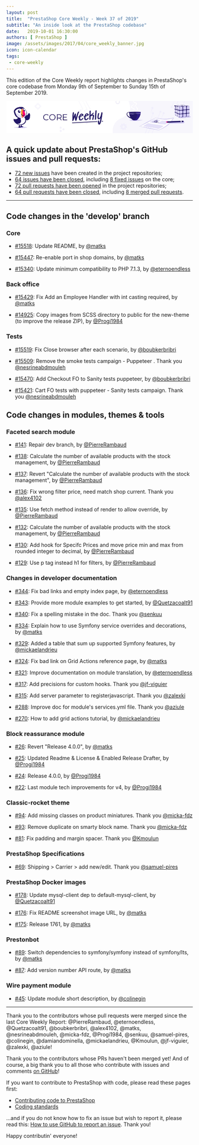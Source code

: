 ```yaml
---
layout: post
title:  "PrestaShop Core Weekly - Week 37 of 2019"
subtitle: "An inside look at the PrestaShop codebase"
date:   2019-10-01 16:30:00
authors: [ PrestaShop ]
image: /assets/images/2017/04/core_weekly_banner.jpg
icon: icon-calendar
tags:
 - core-weekly
---
```


This edition of the Core Weekly report highlights changes in PrestaShop's core codebase from Monday 9th of September to Sunday 15th of September 2019.

![Core Weekly banner](/assets/images/2018/12/banner-core-weekly.jpg)


## A quick update about PrestaShop's GitHub issues and pull requests:

- [72 new issues](https://github.com/search?q=org%3APrestaShop+is%3Apublic++-repo%3Aprestashop%2Fprestashop.github.io++is%3Aissue+created%3A2019-09-09..2019-09-15) have been created in the project repositories;
- [64 issues have been closed](https://github.com/search?q=org%3APrestaShop+is%3Apublic++-repo%3Aprestashop%2Fprestashop.github.io++is%3Aissue+closed%3A2019-09-09..2019-09-15), including [8 fixed issues](https://github.com/search?q=org%3APrestaShop+is%3Apublic++-repo%3Aprestashop%2Fprestashop.github.io++is%3Aissue+label%3Afixed+closed%3A2019-09-09..2019-09-15) on the core;
- [72 pull requests have been opened](https://github.com/search?q=org%3APrestaShop+is%3Apublic++-repo%3Aprestashop%2Fprestashop.github.io++is%3Apr+created%3A2019-09-09..2019-09-15) in the project repositories;
- [64 pull requests have been closed](https://github.com/search?q=org%3APrestaShop+is%3Apublic++-repo%3Aprestashop%2Fprestashop.github.io++is%3Apr+closed%3A2019-09-09..2019-09-15), including [8 merged pull requests](https://github.com/search?q=org%3APrestaShop+is%3Apublic++-repo%3Aprestashop%2Fprestashop.github.io++is%3Apr+merged%3A2019-09-09..2019-09-15).
----------

## Code changes in the 'develop' branch

### Core

* [#15518](https://github.com/PrestaShop/PrestaShop/pull/15518): Update README, by [@matks](https://github.com/matks)

* [#15447](https://github.com/PrestaShop/PrestaShop/pull/15447): Re-enable port in shop domains, by [@matks](https://github.com/matks)

* [#15340](https://github.com/PrestaShop/PrestaShop/pull/15340): Update minimum compatibility to PHP 7.1.3, by [@eternoendless](https://github.com/eternoendless)

### Back office

* [#15429](https://github.com/PrestaShop/PrestaShop/pull/15429): Fix Add an Employee Handler with int casting required, by [@matks](https://github.com/matks)

* [#14925](https://github.com/PrestaShop/PrestaShop/pull/14925): Copy images from SCSS directory to public for the new-theme (to improve the release ZIP), by [@Progi1984](https://github.com/Progi1984)

### Tests

* [#15519](https://github.com/PrestaShop/PrestaShop/pull/15519): Fix Close browser after each scenario, by [@boubkerbribri](https://github.com/boubkerbribri)

* [#15509](https://github.com/PrestaShop/PrestaShop/pull/15509): Remove the smoke tests campaign - Puppeteer . Thank you [@nesrineabdmouleh](https://github.com/nesrineabdmouleh)

* [#15470](https://github.com/PrestaShop/PrestaShop/pull/15470): Add Checkout FO to Sanity tests puppeteer, by [@boubkerbribri](https://github.com/boubkerbribri)

* [#15421](https://github.com/PrestaShop/PrestaShop/pull/15421): Cart FO tests with puppeteer - Sanity tests campaign. Thank you [@nesrineabdmouleh](https://github.com/nesrineabdmouleh)

## Code changes in modules, themes & tools

### Faceted search module

* [#141](https://github.com/PrestaShop/ps_facetedsearch/pull/141): Repair dev branch, by [@PierreRambaud](https://github.com/PierreRambaud)

* [#138](https://github.com/PrestaShop/ps_facetedsearch/pull/138): Calculate the number of available products with the stock management, by [@PierreRambaud](https://github.com/PierreRambaud)

* [#137](https://github.com/PrestaShop/ps_facetedsearch/pull/137): Revert "Calculate the number of available products with the stock management", by [@PierreRambaud](https://github.com/PierreRambaud)

* [#136](https://github.com/PrestaShop/ps_facetedsearch/pull/136): Fix wrong filter price, need match shop current. Thank you [@alex4102](https://github.com/alex4102)

* [#135](https://github.com/PrestaShop/ps_facetedsearch/pull/135): Use fetch method instead of render to allow override, by [@PierreRambaud](https://github.com/PierreRambaud)

* [#132](https://github.com/PrestaShop/ps_facetedsearch/pull/132): Calculate the number of available products with the stock management, by [@PierreRambaud](https://github.com/PierreRambaud)

* [#130](https://github.com/PrestaShop/ps_facetedsearch/pull/130): Add hook for Specifc Prices and move price min and max from rounded integer to decimal, by [@PierreRambaud](https://github.com/PierreRambaud)

* [#129](https://github.com/PrestaShop/ps_facetedsearch/pull/129): Use p tag instead h1 for filters, by [@PierreRambaud](https://github.com/PierreRambaud)

### Changes in developer documentation

* [#344](https://github.com/PrestaShop/docs/pull/344): Fix bad links and empty index page, by [@eternoendless](https://github.com/eternoendless)

* [#343](https://github.com/PrestaShop/docs/pull/343): Provide more module examples to get started, by [@Quetzacoalt91](https://github.com/Quetzacoalt91)

* [#340](https://github.com/PrestaShop/docs/pull/340): Fix a spelling mistake in the doc. Thank you [@senkuu](https://github.com/senkuu)

* [#334](https://github.com/PrestaShop/docs/pull/334): Explain how to use Symfony service overrides and decorations, by [@matks](https://github.com/matks)

* [#329](https://github.com/PrestaShop/docs/pull/329): Added a table that sum up supported Symfony features, by [@mickaelandrieu](https://github.com/mickaelandrieu)

* [#324](https://github.com/PrestaShop/docs/pull/324): Fix bad link on Grid Actions reference page, by [@matks](https://github.com/matks)

* [#321](https://github.com/PrestaShop/docs/pull/321): Improve documentation on module translation, by [@eternoendless](https://github.com/eternoendless)

* [#317](https://github.com/PrestaShop/docs/pull/317): Add precisions for custom hooks. Thank you [@jf-viguier](https://github.com/jf-viguier)

* [#315](https://github.com/PrestaShop/docs/pull/315): Add server parameter to registerjavascript. Thank you [@zalexki](https://github.com/zalexki)

* [#288](https://github.com/PrestaShop/docs/pull/288): Improve doc for module's services.yml file. Thank you [@aziule](https://github.com/aziule)

* [#270](https://github.com/PrestaShop/docs/pull/270): How to add grid actions tutorial, by [@mickaelandrieu](https://github.com/mickaelandrieu)

### Block reassurance module

* [#26](https://github.com/PrestaShop/blockreassurance/pull/26): Revert "Release 4.0.0", by [@matks](https://github.com/matks)

* [#25](https://github.com/PrestaShop/blockreassurance/pull/25): Updated Readme & License & Enabled Release Drafter, by [@Progi1984](https://github.com/Progi1984)

* [#24](https://github.com/PrestaShop/blockreassurance/pull/24): Release 4.0.0, by [@Progi1984](https://github.com/Progi1984)

* [#22](https://github.com/PrestaShop/blockreassurance/pull/22): Last module tech improvements for v4, by [@Progi1984](https://github.com/Progi1984)

### Classic-rocket theme

* [#94](https://github.com/PrestaShop/classic-rocket/pull/94): Add missing classes on product miniatures. Thank you [@micka-fdz](https://github.com/micka-fdz)

* [#93](https://github.com/PrestaShop/classic-rocket/pull/93): Remove duplicate on smarty block name. Thank you [@micka-fdz](https://github.com/micka-fdz)

* [#81](https://github.com/PrestaShop/classic-rocket/pull/81): Fix padding and margin spacer. Thank you [@Kmoulun](https://github.com/Kmoulun)

### PrestaShop Specifications

* [#69](https://github.com/PrestaShop/prestashop-specs/pull/69): Shipping > Carrier > add new/edit. Thank you [@samuel-pires](https://github.com/samuel-pires)

### PrestaShop Docker images

* [#178](https://github.com/PrestaShop/docker/pull/178): Update mysql-client dep to default-mysql-client, by [@Quetzacoalt91](https://github.com/Quetzacoalt91)

* [#176](https://github.com/PrestaShop/docker/pull/176): Fix README screenshot image URL, by [@matks](https://github.com/matks)

* [#175](https://github.com/PrestaShop/docker/pull/175): Release 1761, by [@matks](https://github.com/matks)

### Prestonbot

* [#89](https://github.com/PrestaShop/prestonbot/pull/89): Switch dependencies to symfony/symfony instead of symfony/lts, by [@matks](https://github.com/matks)

* [#87](https://github.com/PrestaShop/prestonbot/pull/87): Add version number API route, by [@matks](https://github.com/matks)

### Wire payment module

* [#45](https://github.com/PrestaShop/ps_wirepayment/pull/45): Update module short description, by [@colinegin](https://github.com/colinegin)

<hr />

Thank you to the contributors whose pull requests were merged since the last Core Weekly Report: @PierreRambaud, @eternoendless, @Quetzacoalt91, @boubkerbribri, @alex4102, @matks, @nesrineabdmouleh, @micka-fdz, @Progi1984, @senkuu, @samuel-pires, @colinegin, @damiandominella, @mickaelandrieu, @Kmoulun, @jf-viguier, @zalexki, @aziule!

Thank you to the contributors whose PRs haven't been merged yet! And of course, a big thank you to all those who contribute with issues and comments [on GitHub](https://github.com/PrestaShop/PrestaShop)!

If you want to contribute to PrestaShop with code, please read these pages first:

 * [Contributing code to PrestaShop](https://devdocs.prestashop.com/1.7/contribute/contribution-guidelines/)
 * [Coding standards](https://devdocs.prestashop.com/1.7/development/coding-standards/)

...and if you do not know how to fix an issue but wish to report it, please read this: [How to use GitHub to report an issue](https://devdocs.prestashop.com/1.7/contribute/contribute-reporting-issues/). Thank you!

Happy contributin' everyone!

